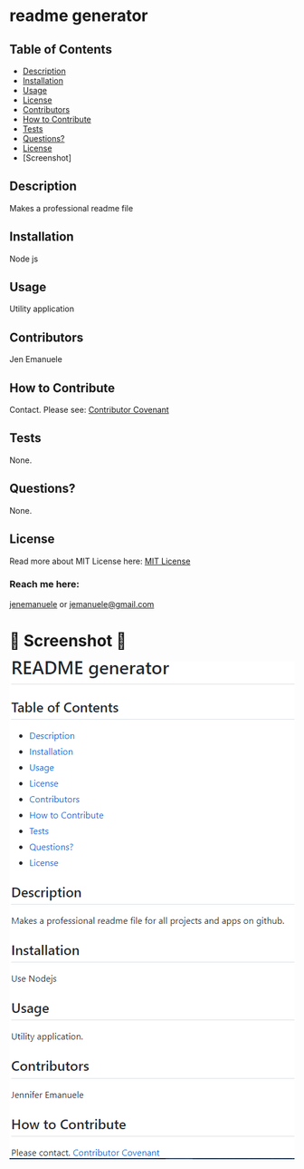 # readme generator
  ## Table of Contents
  * [Description](#description)
  * [Installation](#installation)
  * [Usage](#usage)
  * [License](#license)
  * [Contributors](#contributors)
  * [How to Contribute](#how-to-contribute)
  * [Tests](#tests)
  * [Questions?](#questions)
  * [License](#license)
  * [Screenshot]
  ## Description
  Makes a professional readme file
  ## Installation
  Node js
  ## Usage
  Utility application
  ## Contributors
  Jen Emanuele
  ## How to Contribute
  Contact.
  Please see: [Contributor Covenant](https://www.contributor-covenant.org/)
  ## Tests
  None.
  ## Questions?
  None.
  ## License
  Read more about MIT License here:
  [MIT License](https://opensource.org/licenses/MIT)
  ### Reach me here:
  [jenemanuele](https://github.com/jenemanuele) 
  or jemanuele@gmail.com
  #  💜 Screenshot 💜
 
  ![alt text](images/screenshot.1.PNG)
  
